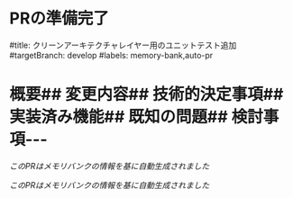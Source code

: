 # PRの準備完了

#title: クリーンアーキテクチャレイヤー用のユニットテスト追加
#targetBranch: develop
#labels: memory-bank,auto-pr

# 概要## 変更内容## 技術的決定事項## 実装済み機能## 既知の問題## 検討事項---

_このPRはメモリバンクの情報を基に自動生成されました_


_このPRはメモリバンクの情報を基に自動生成されました_